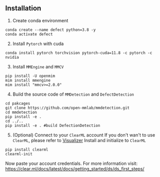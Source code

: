 
## Installation

1. Create conda environment

```shell
conda create --name defect python=3.8 -y
conda activate defect
```

2. Install `Pytorch` with cuda

```shell
conda install pytorch torchvision pytorch-cuda=11.8 -c pytorch -c nvidia
```

3. Install `MMEngine` and `MMCV`

```shell
pip install -U openmim
mim install mmengine
mim install "mmcv>=2.0.0"
```
4. Build the source code of `MMDetection` and `DefectDetection`

```shell
cd pakcages
git clone https://github.com/open-mmlab/mmdetection.git
cd mmdetection
pip install -e .
cd ../..
pip install -e . #build DefectionDetection
```

5. (Optional) Connect to your `ClearML` account 
If you don't wan't to use `ClearML`, please refer to [Visualizer](../README.md)
Install and initialize to `ClearML`

```shell
pip install clearml
clearml-init
```
Now paste your account credentials. For more information visit: https://clear.ml/docs/latest/docs/getting_started/ds/ds_first_steps/